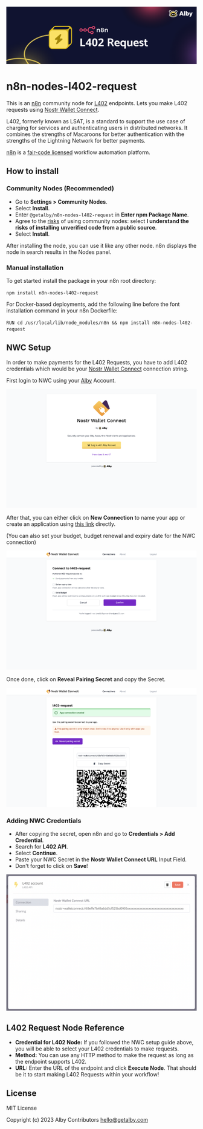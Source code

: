 ![Banner image](docs/cover.png)

# n8n-nodes-l402-request

This is an [n8n](n8n.io) community node for [L402](https://docs.lightning.engineering/the-lightning-network/l402) endpoints. Lets you make L402 requests using [Nostr Wallet Connect](https://nwc.getalby.com/).

L402, formerly known as LSAT, is a standard to support the use case of charging for services and authenticating users in distributed networks. It combines the strengths of Macaroons for better authentication with the strengths of the Lightning Network for better payments.

[n8n](n8n.io) is a [fair-code licensed](https://docs.n8n.io/reference/license/) workflow automation platform.

## How to install

### Community Nodes (Recommended)
- Go to **Settings > Community Nodes**.
- Select **Install**.
- Enter `@getalby/n8n-nodes-l402-request` in **Enter npm Package Name**.
- Agree to the [risks](https://docs.n8n.io/integrations/community-nodes/risks/) of using community nodes: select **I understand the risks of installing unverified code from a public source**.
- Select **Install**.

After installing the node, you can use it like any other node. n8n displays the node in search results in the Nodes panel.

### Manual installation

To get started install the package in your n8n root directory:

`npm install n8n-nodes-l402-request`

For Docker-based deployments, add the following line before the font installation command in your n8n Dockerfile:

`RUN cd /usr/local/lib/node_modules/n8n && npm install n8n-nodes-l402-request`

## NWC Setup

In order to make payments for the L402 Requests, you have to add L402 credentials which would be your [Nostr Wallet Connect](https://nwc.getalby.com/) connection string.

First login to NWC using your [Alby](https://getalby.com) Account.

![NWC Login Image](docs/ss-0.png)

After that, you can either click on **New Connection** to name your app or create an application using [this link](https://nwc.getalby.com/apps/new?c=l402-request) directly.

(You can also set your budget, budget renewal and expiry date for the NWC connection)

![NWC Creation Image](docs/ss-1.png)

Once done, click on **Reveal Pairing Secret** and copy the Secret.

![NWC Secret Image](docs/ss-2.png)

### Adding NWC Credentials

- After copying the secret, open n8n and go to **Credentials > Add Credential**.
- Search for **L402 API**.
- Select **Continue**.
- Paste your NWC Secret in the **Nostr Wallet Connect URL** Input Field.
- Don't forget to click on **Save**!

![L402 Credentials Image](docs/ss-3.png)

## L402 Request Node Reference

- **Credential for L402 Node:** If you followed the NWC setup guide above, you will be able to select your L402 credentials to make requests.
- **Method:** You can use any HTTP method to make the request as long as the endpoint supports L402.
- **URL:** Enter the URL of the endpoint and click **Execute Node**. That should be it to start making L402 Requests within your workflow!

## License

MIT License

Copyright (c) 2023 Alby Contributors <hello@getalby.com>
